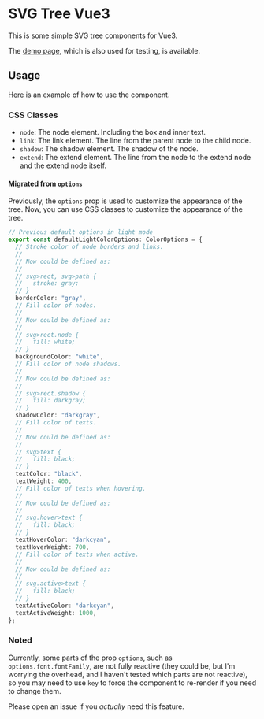 # SVG Tree Vue3

This is some simple SVG tree components for Vue3.

The [demo page](https://theverydarkness.github.io/svg-tree-vue3/), which is also used for testing, is available.

## Usage

[Here](./src/App.vue) is an example of how to use the component.

### CSS Classes

- `node`: The node element. Including the box and inner text.
- `link`: The link element. The line from the parent node to the child node.
- `shadow`: The shadow element. The shadow of the node.
- `extend`: The extend element. The line from the node to the extend node and the extend node itself.

#### Migrated from `options`

Previously, the `options` prop is used to customize the appearance of the tree. Now, you can use CSS classes to customize the appearance of the tree.

```ts
// Previous default options in light mode
export const defaultLightColorOptions: ColorOptions = {
  // Stroke color of node borders and links.
  //
  // Now could be defined as:
  //
  // svg>rect, svg>path {
  //   stroke: gray;
  // }
  borderColor: "gray",
  // Fill color of nodes.
  //
  // Now could be defined as:
  //
  // svg>rect.node {
  //   fill: white;
  // }
  backgroundColor: "white",
  // Fill color of node shadows.
  //
  // Now could be defined as:
  //
  // svg>rect.shadow {
  //   fill: darkgray;
  // }
  shadowColor: "darkgray",
  // Fill color of texts.
  //
  // Now could be defined as:
  //
  // svg>text {
  //   fill: black;
  // }
  textColor: "black",
  textWeight: 400,
  // Fill color of texts when hovering.
  //
  // Now could be defined as:
  //
  // svg.hover>text {
  //   fill: black;
  // }
  textHoverColor: "darkcyan",
  textHoverWeight: 700,
  // Fill color of texts when active.
  //
  // Now could be defined as:
  //
  // svg.active>text {
  //   fill: black;
  // }
  textActiveColor: "darkcyan",
  textActiveWeight: 1000,
};
```

### Noted

Currently, some parts of the prop `options`, such as `options.font.fontFamily`, are not fully reactive (they could be, but I'm worrying the overhead, and I haven't tested which parts are not reactive), so you may need to use `key` to force the component to re-render if you need to change them.

Please open an issue if you _actually_ need this feature.
